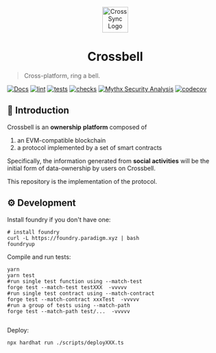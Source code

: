 <p align='center'>
<img src="https://avatars.githubusercontent.com/u/103565959" alt="CrossSync Logo" width="60" height="60" />
</p>

<h1  align='center'>Crossbell</h1>

> Cross-platform, ring a bell.


[![Docs](https://github.com/Crossbell-Box/Crossbell-Contracts/actions/workflows/docs.yml/badge.svg)](https://github.com/Crossbell-Box/Crossbell-Contracts/actions/workflows/docs.yml)
[![lint](https://github.com/Crossbell-Box/Crossbell-Contracts/actions/workflows/lint.yml/badge.svg)](https://github.com/Crossbell-Box/Crossbell-Contracts/actions/workflows/lint.yml)
[![tests](https://github.com/Crossbell-Box/Crossbell-Contracts/actions/workflows/tests.yml/badge.svg)](https://github.com/Crossbell-Box/Crossbell-Contracts/actions/workflows/tests.yml)
[![checks](https://github.com/Crossbell-Box/Crossbell-Contracts/actions/workflows/checks.yml/badge.svg)](https://github.com/Crossbell-Box/Crossbell-Contracts/actions/workflows/checks.yml)
[![Mythx Security Analysis](https://github.com/Crossbell-Box/Crossbell-Contracts/actions/workflows/mythx.yml/badge.svg)](https://github.com/Crossbell-Box/Crossbell-Contracts/actions/workflows/mythx.yml)
[![codecov](https://img.shields.io/codecov/c/github/Crossbell-Box/Crossbell-Contracts.svg?style=flat-square&logo=codecov)](https://codecov.io/gh/Crossbell-Box/Crossbell-Contracts)

## 🐳 Introduction

Crossbell is an **ownership** **platform** composed of

1. an EVM-compatible blockchain
2. a protocol implemented by a set of smart contracts

Specifically, the information generated from **social activities** will be the initial form of data-ownership by users on Crossbell.

This repository is the implementation of the protocol.

## ⚙ Development

Install foundry if you don't have one:
```shell
# install foundry
curl -L https://foundry.paradigm.xyz | bash
foundryup
```

Compile and run tests:
```shell
yarn
yarn test
#run single test function using --match-test
forge test --match-test testXXX  -vvvvv
#run single test contract using --match-contract
forge test --match-contract xxxTest  -vvvvv
#run a group of tests using --match-path
forge test --match-path test/...  -vvvvv


```

Deploy:
```shell
npx hardhat run ./scripts/deployXXX.ts
```


